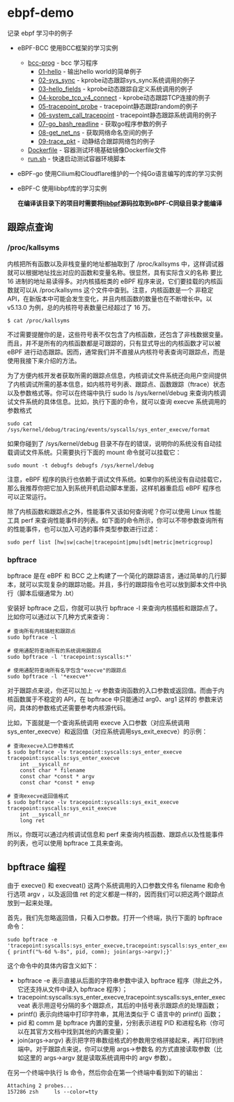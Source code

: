 # ebpf-demo

记录 ebpf 学习中的例子

* eBPF-BCC 使用BCC框架的学习实例
    * [bcc-prog](eBPF-BCC/bcc-prog/) - bcc 学习程序
        * [01-hello](eBPF-BCC/bcc-prog/01-hello) - 输出hello world的简单例子
        * [02-sys_sync](eBPF-BCC/bcc-prog/02-sys_sync) - kprobe动态跟踪sys_sync系统调用的例子
        * [03-hello_fields](eBPF-BCC/bcc-prog/03-hello_fields) - kprobe动态跟踪自定义系统调用的例子
        * [04-kprobe_tcp_v4_connect](eBPF-BCC/bcc-prog/04-kprobe_tcp_v4_connect) - kprobe动态跟踪TCP连接的例子
        * [05-tracepoint_probe](eBPF-BCC/bcc-prog/05-tracepoint_probe) - tracepoint静态跟踪random的例子
        * [06-system_call_tracepoint](eBPF-BCC/bcc-prog/06-system_call_tracepoint) - tracepoint静态跟踪系统调用的例子
        * [07-go_bash_readline](eBPF-BCC/bcc-prog/07-go_bash_readline) - 获取go程序参数的例子
        * [08-get_net_ns](eBPF-BCC/bcc-prog/08-get_net_ns) - 获取网络命名空间的例子
        * [09-trace_pkt](eBPF-BCC/bcc-prog/09-trace_pkt) - 动静结合跟踪网络包的例子
    * [Dockerfile](eBPF-BCC/Dockerfile) - 容器测试环境基础镜像Dockerfile文件
    * [run.sh](eBPF-BCC/run.sh) - 快速启动测试容器环境脚本
* eBPF-go 使用Cilium和Cloudflare维护的一个纯Go语言编写的库的学习实例

* eBPF-C 使用libbpf库的学习实例

   **在编译该目录下的项目时需要将[libbpf](https://github.com/libbpf/libbpf.git)源码拉取到eBPF-C同级目录才能编译**


## 跟踪点查询

### /proc/kallsyms

内核把所有函数以及非栈变量的地址都抽取到了 /proc/kallsyms 中，这样调试器就可以根据地址找出对应的函数和变量名称。很显然，具有实际含义的名称
要比 16 进制的地址易读得多。对内核插桩类的 eBPF 程序来说，它们要挂载的内核函数就可以从 /proc/kallsyms 这个文件中查到。注意，内核函数是一个
非稳定 API，在新版本中可能会发生变化，并且内核函数的数量也在不断增长中。以 v5.13.0 为例，总的内核符号表数量已经超过了 16 万。

```shell
$ cat /proc/kallsyms
```

不过需要提醒你的是，这些符号表不仅包含了内核函数，还包含了非栈数据变量。而且，并不是所有的内核函数都是可跟踪的，只有显式导出的内核函数才可以被
eBPF 进行动态跟踪。因而，通常我们并不直接从内核符号表查询可跟踪点，而是使用我接下来介绍的方法。

为了方便内核开发者获取所需的跟踪点信息，内核调试文件系统还向用户空间提供了内核调试所需的基本信息，如内核符号列表、跟踪点、函数跟踪（ftrace）状态
以及参数格式等。你可以在终端中执行 sudo ls /sys/kernel/debug 来查询内核调试文件系统的具体信息。比如，执行下面的命令，就可以查询 execve
系统调用的参数格式

```shell
sudo cat /sys/kernel/debug/tracing/events/syscalls/sys_enter_execve/format
```

如果你碰到了 /sys/kernel/debug 目录不存在的错误，说明你的系统没有自动挂载调试文件系统。只需要执行下面的 mount 命令就可以挂载它：

```shell
sudo mount -t debugfs debugfs /sys/kernel/debug
```

注意，eBPF 程序的执行也依赖于调试文件系统。如果你的系统没有自动挂载它，那么我推荐你把它加入到系统开机启动脚本里面，这样机器重启后 eBPF 程序也可以正常运行。

除了内核函数和跟踪点之外，性能事件又该如何查询呢？你可以使用 Linux 性能工具 perf 来查询性能事件的列表。如下面的命令所示，你可以不带参数查询所有的性能事件，也可以加入可选的事件类型参数进行过滤：

```shell
sudo perf list [hw|sw|cache|tracepoint|pmu|sdt|metric|metricgroup]
```

### bpftrace

bpftrace 是在 eBPF 和 BCC 之上构建了一个简化的跟踪语言，通过简单的几行脚本，就可以实现复杂的跟踪功能。并且，多行的跟踪指令也可以放到脚本文件中执行（脚本后缀通常为 .bt）

安装好 bpftrace 之后，你就可以执行 bpftrace -l 来查询内核插桩和跟踪点了。比如你可以通过以下几种方式来查询：

```shell
# 查询所有内核插桩和跟踪点
sudo bpftrace -l

# 使用通配符查询所有的系统调用跟踪点
sudo bpftrace -l 'tracepoint:syscalls:*'

# 使用通配符查询所有名字包含"execve"的跟踪点
sudo bpftrace -l '*execve*'
```

对于跟踪点来说，你还可以加上 -v 参数查询函数的入口参数或返回值。而由于内核函数属于不稳定的 API，在 bpftrace 中只能通过 arg0、arg1 这样的
参数来访问，具体的参数格式还需要参考内核源代码。

比如，下面就是一个查询系统调用 execve 入口参数（对应系统调用sys_enter_execve）和返回值（对应系统调用sys_exit_execve）的示例：

```shell
# 查询execve入口参数格式
$ sudo bpftrace -lv tracepoint:syscalls:sys_enter_execve
tracepoint:syscalls:sys_enter_execve
    int __syscall_nr
    const char * filename
    const char *const * argv
    const char *const * envp

# 查询execve返回值格式
$ sudo bpftrace -lv tracepoint:syscalls:sys_exit_execve
tracepoint:syscalls:sys_exit_execve
    int __syscall_nr
    long ret
```

所以，你既可以通过内核调试信息和 perf 来查询内核函数、跟踪点以及性能事件的列表，也可以使用 bpftrace 工具来查询。

## bpftrace 编程

由于 execve() 和 execveat() 这两个系统调用的入口参数文件名 filename 和命令行选项 argv ，以及返回值 ret 的定义都是一样的，因而我们可以把这两个跟踪点放到一起来处理。

首先，我们先忽略返回值，只看入口参数。打开一个终端，执行下面的 bpftrace 命令：

```shell
sudo bpftrace -e 'tracepoint:syscalls:sys_enter_execve,tracepoint:syscalls:sys_enter_execveat { printf("%-6d %-8s", pid, comm); join(args->argv);}'
```

这个命令中的具体内容含义如下：

* bpftrace -e 表示直接从后面的字符串参数中读入 bpftrace 程序（除此之外，它还支持从文件中读入 bpftrace 程序）；
* tracepoint:syscalls:sys_enter_execve,tracepoint:syscalls:sys_enter_execveat 表示用逗号分隔的多个跟踪点，其后的中括号表示跟踪点的处理函数；
* printf() 表示向终端中打印字符串，其用法类似于 C 语言中的 printf() 函数；
* pid 和 comm 是 bpftrace 内置的变量，分别表示进程 PID 和进程名称（你可以在其官方文档中找到其他的内置变量）；
* join(args->argv) 表示把字符串数组格式的参数用空格拼接起来，再打印到终端中。对于跟踪点来说，你可以使用 args->参数名 的方式直接读取参数（比如这里的 args->argv 就是读取系统调用中的 argv 参数）。

在另一个终端中执行 ls 命令，然后你会在第一个终端中看到如下的输出：

```shell
Attaching 2 probes...
157286 zsh     ls --color=tty
```

